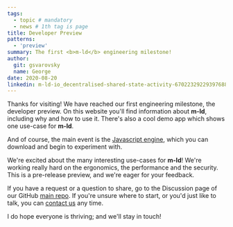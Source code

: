 ```yaml
---
tags:
  - topic # mandatory
  - news # 1th tag is page
title: Developer Preview
patterns:
  - 'preview'
summary: The first <b>m-ld</b> engineering milestone!
author:
  git: gsvarovsky
  name: George
date: 2020-08-20
linkedin: m-ld-io_decentralised-shared-state-activity-6702232922939768833-RW5j
---
```

Thanks for visiting! We have reached our first engineering milestone, the
developer preview. On this website you'll find information about **m-ld**,
including why and how to use it. There's also a cool demo app which shows one
use-case for **m-ld**.

And of course, the main event is the
[Javascript&nbsp;engine](https://js.m-ld.org/), which you can download and begin
to experiment with.

We're excited about the many interesting use-cases for **m-ld**!
We're working really hard on the ergonomics, the performance and the security.
This is a pre-release preview, and we're eager for your feedback.

If you have a request or a question to share, go to the Discussion page of our
GitHub [main&nbsp;repo](https://github.com/m-ld/m-ld-spec/discussions).
If you're unsure where to start, or you'd just like to talk, you can
[contact&nbsp;us](/hello/) any time.

I do hope everyone is thriving; and we'll stay in touch!
